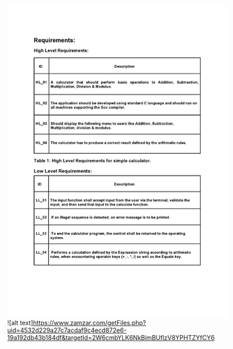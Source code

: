 ![alt text](https://github.com/99003572/Arya-Calculator/blob/main/Requirements/pree1(1)-page0001.jpg)
![alt text]https://www.zamzar.com/getFiles.php?uid=4532d229a27c7acdaf9c4ecd872e6-19a192db43b184df&targetId=2W6cmbYLK6NkBimBUflzV8YPHTZYfCY6
